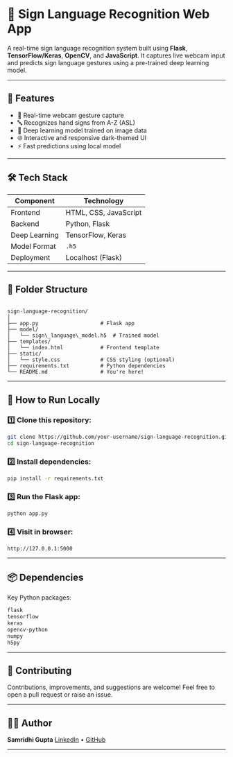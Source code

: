 
# 🤟 Sign Language Recognition Web App

A real-time sign language recognition system built using **Flask**, **TensorFlow/Keras**, **OpenCV**, and **JavaScript**. It captures live webcam input and predicts sign language gestures using a pre-trained deep learning model.

---

## 🚀 Features

- 🎥 Real-time webcam gesture capture
- 🔤 Recognizes hand signs from A-Z (ASL)
- 🧠 Deep learning model trained on image data
- 🌐 Interactive and responsive dark-themed UI
- ⚡ Fast predictions using local model

---

## 🛠️ Tech Stack

| Component     | Technology                |
|---------------|---------------------------|
| Frontend      | HTML, CSS, JavaScript     |
| Backend       | Python, Flask             |
| Deep Learning | TensorFlow, Keras         |
| Model Format  | `.h5`                     |
| Deployment    | Localhost (Flask)         |

---

## 📁 Folder Structure

```

sign-language-recognition/
│
├── app.py                    # Flask app
├── model/
│   └── sign\_language\_model.h5  # Trained model
├── templates/
│   └── index.html            # Frontend template
├── static/
│   └── style.css             # CSS styling (optional)
├── requirements.txt          # Python dependencies
└── README.md                 # You're here!

````

---

## 🧪 How to Run Locally

### 1️⃣ Clone this repository:
```bash
git clone https://github.com/your-username/sign-language-recognition.git
cd sign-language-recognition
````

### 2️⃣ Install dependencies:

```bash
pip install -r requirements.txt
```

### 3️⃣ Run the Flask app:

```bash
python app.py
```

### 4️⃣ Visit in browser:

```
http://127.0.0.1:5000
```

---

## 📦 Dependencies

Key Python packages:

```txt
flask
tensorflow
keras
opencv-python
numpy
h5py
```

---

## 🤝 Contributing

Contributions, improvements, and suggestions are welcome! Feel free to open a pull request or raise an issue.

---

## 👩‍💻 Author

**Samridhi Gupta**
[LinkedIn]( linkedin.com/in/samridhiii-gupta  ) • [GitHub](github.com/SamridhiiiGupta)

---

```
